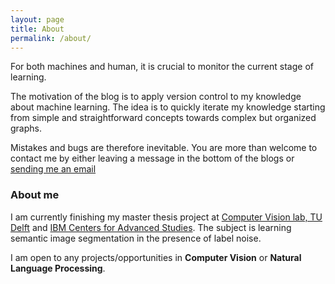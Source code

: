 ```yaml
---
layout: page
title: About
permalink: /about/
---
```


For both machines and human, it is crucial to monitor the current stage of learning.

The motivation of the blog is to apply version control to my knowledge about machine learning. The idea is to quickly iterate my knowledge starting from simple and straightforward concepts towards complex but organized graphs.

Mistakes and bugs are therefore inevitable. You are more than welcome to contact me by either leaving a message in the bottom of the blogs or [sending me an email](mailto:daniel.jihong.ju@gmail.com)


### About me

I am currently finishing my master thesis project at [Computer Vision lab, TU Delft](http://visionlab.tudelft.nl/) and [IBM Centers for Advanced Studies](http://www.research.ibm.com/university/cas/benelux/). The subject is learning semantic image segmentation in the presence of label noise.

I am open to any projects/opportunities in __Computer Vision__ or __Natural Language Processing__.
